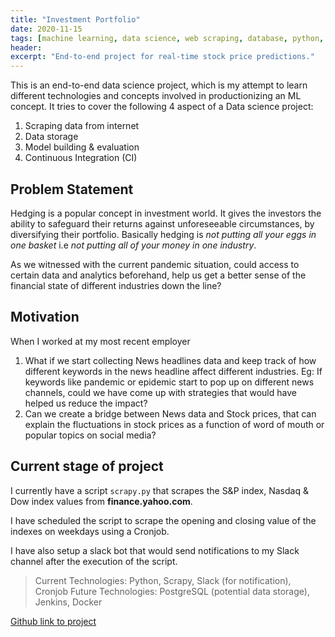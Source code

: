 ```yaml
---
title: "Investment Portfolio"
date: 2020-11-15
tags: [machine learning, data science, web scraping, database, python, time-series forecasting]
header:
excerpt: "End-to-end project for real-time stock price predictions."
---
```


This is an end-to-end data science project, which is my attempt to learn different technologies and concepts involved in productionizing an ML concept. It tries to cover the following 4 aspect of a Data science project:

1. Scraping data from internet
2. Data storage
3. Model building & evaluation
4. Continuous Integration (CI)

## Problem Statement
Hedging is a popular concept in investment world. It gives the investors the ability to safeguard their returns against unforeseeable circumstances, by diversifying their portfolio. Basically hedging is *not putting all your eggs in one basket* i.e *not putting all of your money in one industry*.

As we witnessed with the current pandemic situation, could access to certain data and analytics beforehand, help us get a better sense of the financial state of different industries down the line?

## Motivation
When I worked at my most recent employer
1. What if we start collecting News headlines data and keep track of how different keywords in the news headline affect different industries. Eg: If keywords like pandemic or epidemic start to pop up on different news channels, could we have come up with strategies that would have helped us reduce the impact?
2. Can we create a bridge between News data and Stock prices, that can explain the fluctuations in stock prices as a function of word of mouth or popular topics on social media?  

## Current stage of project

I currently have a script ```scrapy.py``` that scrapes the S&P index, Nasdaq & Dow index values from **finance.yahoo.com**.

I have scheduled the script to scrape the opening and closing value of the indexes on weekdays using a Cronjob.

I have also setup a slack bot that would send notifications to my Slack channel after the execution of the script.

> Current Technologies: Python, Scrapy, Slack (for notification), Cronjob
> Future Technologies: PostgreSQL (potential data storage), Jenkins, Docker

<a href="https://github.com/NikhilSawal/investment_portfolio" target="_blank">Github link to project</a>
